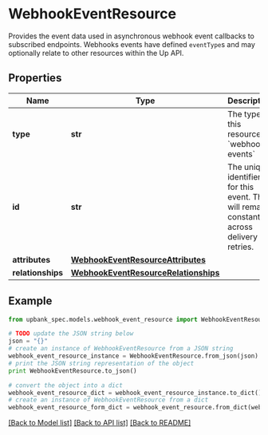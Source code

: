 # WebhookEventResource

Provides the event data used in asynchronous webhook event callbacks to subscribed endpoints. Webhooks events have defined `eventType`s and may optionally relate to other resources within the Up API. 

## Properties

Name | Type | Description | Notes
------------ | ------------- | ------------- | -------------
**type** | **str** | The type of this resource: &#x60;webhook-events&#x60; | 
**id** | **str** | The unique identifier for this event. This will remain constant across delivery retries.  | 
**attributes** | [**WebhookEventResourceAttributes**](WebhookEventResourceAttributes.md) |  | 
**relationships** | [**WebhookEventResourceRelationships**](WebhookEventResourceRelationships.md) |  | 

## Example

```python
from upbank_spec.models.webhook_event_resource import WebhookEventResource

# TODO update the JSON string below
json = "{}"
# create an instance of WebhookEventResource from a JSON string
webhook_event_resource_instance = WebhookEventResource.from_json(json)
# print the JSON string representation of the object
print WebhookEventResource.to_json()

# convert the object into a dict
webhook_event_resource_dict = webhook_event_resource_instance.to_dict()
# create an instance of WebhookEventResource from a dict
webhook_event_resource_form_dict = webhook_event_resource.from_dict(webhook_event_resource_dict)
```
[[Back to Model list]](../README.md#documentation-for-models) [[Back to API list]](../README.md#documentation-for-api-endpoints) [[Back to README]](../README.md)


